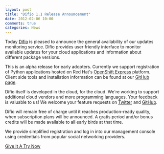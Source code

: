 ```yaml
---
layout: post
title: "Difio 1.1 Release Announcement"
date: 2012-02-06 10:00
comments: true
categories: News
---
```


Today [Difio](http://www.dif.io) is pleased to announce the general availability
of our updates monitoring service. Difio provides user friendly interface to
monitor available updates for your cloud applications and information about different
package versions.


This is an alpha release for early adopters. Currently we support registration of
Python applications hosted on Red Hat's [OpenShift Express](http://openshift.redhat.com)
platform. Client side tools and installation information can be found at our
[GitHub page](https://github.com/difio/difio-openshift-python).


Difio itself is developed in the cloud, for the cloud. We're working to support
additional cloud vendors and more programming languages. Your feedback is valuable to us!
We welcome your feature requests on [Twitter](http://twitter.com/DifioNews) and
[GitHub](https://github.com/difio/bugs/issues/new).


Difio will remain free of charge until it reaches production-ready quality, when
subscription plans will be announced. A gratis period and/or bonus credits will be made
available to all early birds at that time.

We provide simplified registration and log in into our management console using
credentials from popular social networking providers.


<a href="https://difio-otb.rhcloud.com/applications/mine/" class="button dark_blue small">Give It A Try Now</a>
